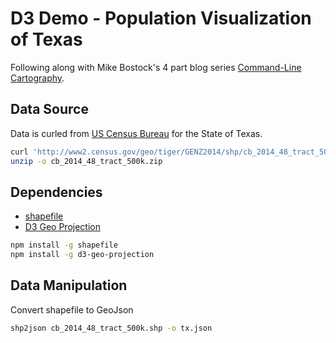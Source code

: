 # D3 Demo - Population Visualization of Texas

Following along with Mike Bostock's 4 part blog series [Command-Line Cartography](https://medium.com/@mbostock/command-line-cartography-part-1-897aa8f8ca2c#.ff2cxnmc9).

## Data Source

Data is curled from [US Census Bureau](http://www2.census.gov/geo/tiger/GENZ2014/shp/) for the State of Texas.

``` bash
curl 'http://www2.census.gov/geo/tiger/GENZ2014/shp/cb_2014_48_tract_500k.zip' -o cb_2014_06_tract_500k.zip
unzip -o cb_2014_48_tract_500k.zip
```

## Dependencies
- [shapefile](https://github.com/mbostock/shapefile)
- [D3 Geo Projection](https://github.com/d3/d3-geo-projection)
```bash
npm install -g shapefile
npm install -g d3-geo-projection
```


## Data Manipulation
Convert shapefile to GeoJson
```bash
shp2json cb_2014_48_tract_500k.shp -o tx.json
```
